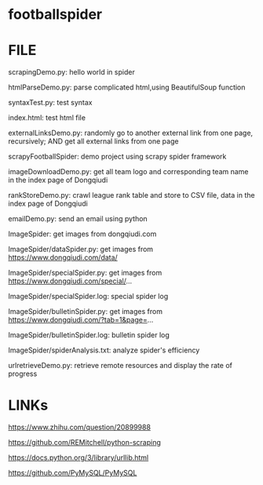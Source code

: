 # footballspider

# FILE

scrapingDemo.py:
hello world in spider

htmlParseDemo.py:
parse complicated html,using BeautifulSoup function

syntaxTest.py:
test syntax

index.html:
test html file

externalLinksDemo.py:
randomly go to another external link from one page, recursively; AND get all external links from one page

scrapyFootballSpider:
demo project using scrapy spider framework

imageDownloadDemo.py:
get all team logo and corresponding team name in the index page of Dongqiudi

rankStoreDemo.py:
crawl league rank table and store to CSV file, data in the index page of Dongqiudi

emailDemo.py:
send an email using python


ImageSpider:
get images from dongqiudi.com

ImageSpider/dataSpider.py:
get images from https://www.dongqiudi.com/data/

ImageSpider/specialSpider.py:
get images from https://www.dongqiudi.com/special/...

ImageSpider/specialSpider.log:
special spider log

ImageSpider/bulletinSpider.py:
get images from https://www.dongqiudi.com/?tab=1&page=...

ImageSpider/bulletinSpider.log:
bulletin spider log

ImageSpider/spiderAnalysis.txt:
analyze spider's efficiency


urlretrieveDemo.py:
retrieve remote resources and display the rate of progress

# LINKs

https://www.zhihu.com/question/20899988

https://github.com/REMitchell/python-scraping

https://docs.python.org/3/library/urllib.html

https://github.com/PyMySQL/PyMySQL
